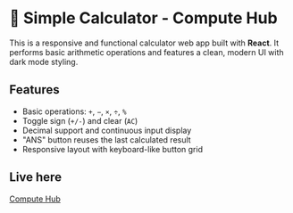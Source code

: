 # 🧮 Simple Calculator - Compute Hub

This is a responsive and functional calculator web app built with **React**. It performs basic arithmetic operations and features a clean, modern UI with dark mode styling.

##  Features
- Basic operations: `+`, `−`, `×`, `÷`, `%`
- Toggle sign (`+/-`) and clear (`AC`)
- Decimal support and continuous input display
- "ANS" button reuses the last calculated result
- Responsive layout with keyboard-like button grid

##  Live here
 [Compute Hub](https://thainguyen1405.github.io/Simple_Calculator/)  
